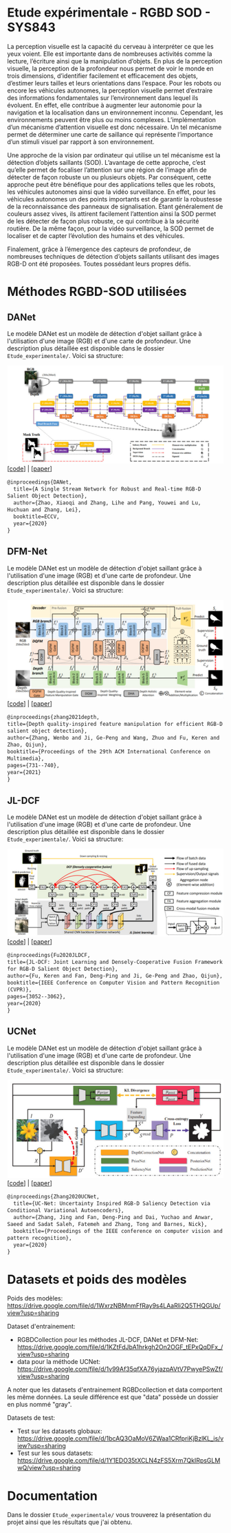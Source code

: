 # Etude expérimentale - RGBD SOD - SYS843

La perception visuelle est la capacité du cerveau à interpréter ce que les yeux voient. Elle est 
importante dans de nombreuses activités comme la lecture, l’écriture ainsi que la manipulation 
d’objets. En plus de la perception visuelle, la perception de la profondeur nous permet de voir 
le monde en trois dimensions, d’identifier facilement et efficacement des objets, d’estimer leurs 
tailles et leurs orientations dans l’espace. Pour les robots ou encore les véhicules autonomes, la 
perception visuelle permet d’extraire des informations fondamentales sur l’environnement dans 
lequel ils évoluent. En effet, elle contribue à augmenter leur autonomie pour la navigation et la 
localisation dans un environnement inconnu. Cependant, les environnements peuvent être plus 
ou moins complexes. L’implémentation d’un mécanisme d’attention visuelle est donc 
nécessaire. Un tel mécanisme permet de déterminer une carte de saillance qui représente 
l’importance d’un stimuli visuel par rapport à son environnement.

Une approche de la vision par ordinateur qui utilise un tel mécanisme est la détection d’objets 
saillants (SOD). L’avantage de cette approche, c’est qu’elle permet de focaliser l’attention sur 
une région de l’image afin de détecter de façon robuste un ou plusieurs objets. Par conséquent, 
cette approche peut être bénéfique pour des applications telles que les robots, les véhicules 
autonomes ainsi que la vidéo surveillance. En effet, pour les véhicules autonomes un des points 
importants est de garantir la robustesse de la reconnaissance des panneaux de signalisation. 
Étant généralement de couleurs assez vives, ils attirent facilement l’attention ainsi la SOD 
permet de les détecter de façon plus robuste, ce qui contribue à la sécurité routière. De la même 
façon, pour la vidéo surveillance, la SOD permet de localiser et de capter l’évolution des 
humains et des véhicules. 

Finalement, grâce à l’émergence des capteurs de profondeur, de nombreuses techniques de 
détection d’objets saillants utilisant des images RGB-D ont été proposées. Toutes possédant 
leurs propres défis.

# Méthodes RGBD-SOD utilisées

## DANet

Le modèle DANet est un modèle de détection d'objet saillant grâce à l'utilisation d'une image (RGB) et d'une carte de profondeur. Une description plus détaillée est disponible dans le dossier `Etude_experimentale/`. Voici sa structure:

![DANet](ressource/DANet.png)
[[code](https://github.com/Xiaoqi-Zhao-DLUT/DANet-RGBD-Saliency.git)] | [[paper](https://www.ecva.net/papers/eccv_2020/papers_ECCV/papers/123670647.pdf)]

```
@inproceedings{DANet,
  title={A Single Stream Network for Robust and Real-time RGB-D Salient Object Detection},
  author={Zhao, Xiaoqi and Zhang, Lihe and Pang, Youwei and Lu, Huchuan and Zhang, Lei},
  booktitle=ECCV,
  year={2020}
}
```

## DFM-Net

Le modèle DANet est un modèle de détection d'objet saillant grâce à l'utilisation d'une image (RGB) et d'une carte de profondeur. Une description plus détaillée est disponible dans le dossier `Etude_experimentale/`. Voici sa structure:

![DFM-Net](ressource/DFM-Net.png)
[[code]( https://github.com/zwbx/DFM-Net.git)] | [[paper](https://arxiv.org/pdf/2107.01779.pdf)]

```
@inproceedings{zhang2021depth,
title={Depth quality-inspired feature manipulation for efficient RGB-D salient object detection},
author={Zhang, Wenbo and Ji, Ge-Peng and Wang, Zhuo and Fu, Keren and Zhao, Qijun},
booktitle={Proceedings of the 29th ACM International Conference on Multimedia},
pages={731--740},
year={2021}
}
```

## JL-DCF

Le modèle DANet est un modèle de détection d'objet saillant grâce à l'utilisation d'une image (RGB) et d'une carte de profondeur. Une description plus détaillée est disponible dans le dossier `Etude_experimentale/`. Voici sa structure:

![JL-DCF](ressource/JL-DCF.png)
[[code](https://github.com/jiangyao-scu/JL-DCF-pytorch.git)] | [[paper](https://arxiv.org/pdf/2004.08515.pdf)]

```
@inproceedings{Fu2020JLDCF,
title={JL-DCF: Joint Learning and Densely-Cooperative Fusion Framework for RGB-D Salient Object Detection},
author={Fu, Keren and Fan, Deng-Ping and Ji, Ge-Peng and Zhao, Qijun},
booktitle={IEEE Conference on Computer Vision and Pattern Recognition (CVPR)},
pages={3052--3062},
year={2020}
}
```

## UCNet

Le modèle DANet est un modèle de détection d'objet saillant grâce à l'utilisation d'une image (RGB) et d'une carte de profondeur. Une description plus détaillée est disponible dans le dossier `Etude_experimentale/`. Voici sa structure:

![UCNet](ressource/UCNet.png)
[[code](https://github.com/JingZhang617/UCNet.git)] | [[paper](https://arxiv.org/pdf/2004.05763.pdf)]

```
@inproceedings{Zhang2020UCNet,
  title={UC-Net: Uncertainty Inspired RGB-D Saliency Detection via Conditional Variational Autoencoders},
  author={Zhang, Jing and Fan, Deng-Ping and Dai, Yuchao and Anwar, Saeed and Sadat Saleh, Fatemeh and Zhang, Tong and Barnes, Nick},
  booktitle={Proceedings of the IEEE conference on computer vision and pattern recognition},
  year={2020}
}
```

# Datasets et poids des modèles

Poids des modèles: https://drive.google.com/file/d/1WxrzNBMnmFfRay9s4LAaRli2Q5THQGUp/view?usp=sharing

Dataset d'entrainement: 

- RGBDCollection pour les méthodes JL-DCF, DANet et DFM-Net: https://drive.google.com/file/d/1KZtFdJbA1hrkgh2On2OGF_tEPxQqDFx_/view?usp=sharing
- data pour la méthode UCNet: https://drive.google.com/file/d/1v99Af35qfXA76yjazpAVtV7PwyePSwZf/view?usp=sharing

A noter que les datasets d'entrainement RGBDcollection et data comportent les même données. La seule différence est que "data" possède un dossier en plus nommé "gray".

Datasets de test:

- Test sur les datasets globaux: https://drive.google.com/file/d/1bcAQ3OaMoV6ZWaa1CRfpriKjBzlKL_is/view?usp=sharing
- Test sur les sous datasets: https://drive.google.com/file/d/1Y1EDO35tXCLN4zFS5Xrm7QkIRpsGLMwQ/view?usp=sharing

# Documentation

Dans le dossier `Etude_experimentale/` vous trouverez la présentation du projet ainsi que les résultats que j'ai obtenu.